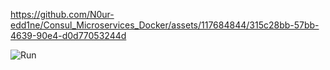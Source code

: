 https://github.com/N0ur-edd1ne/Consul_Microservices_Docker/assets/117684844/315c28bb-57bb-4639-90e4-d0d77053244d

![Run](https://github.com/N0ur-edd1ne/Consul_Microservices_Docker/assets/117684844/f21ec148-36b1-4ecc-ab44-c65e2fa5700a)
